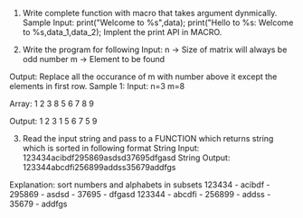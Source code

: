 1. Write complete function with macro that takes argument dynmically.
Sample Input:
        print("Welcome to %s",data);
        print("Hello to %s: Welcome to %s,data_1,data_2);
       Implent the print API in MACRO.

2. Write the program for following
Input:
n -> Size of matrix will always be odd number
m -> Element to be found

Output:
Replace all the occurance of m with number above it  except the elements in first row.
Sample 1:
Input:
n=3
m=8

Array:
1 2 3
8 5 6
7 8 9

Output:
1 2 3
1 5 6
7 5 9

3. Read the input string and pass to a FUNCTION which returns string which is sorted in following format
   String Input:
   123434acibdf295869asdsd37695dfgasd
   String Output:
   123344abcdfi256899addss35679addfgs

 Explanation:
 sort numbers and alphabets in subsets
 123434 - acibdf - 295869 - asdsd - 37695 - dfgasd
 123344 - abcdfi - 256899 - addss - 35679 - addfgs
